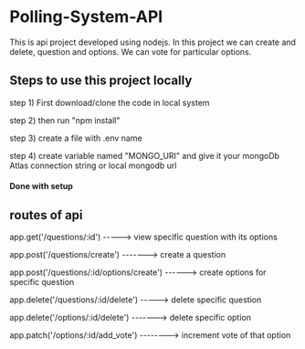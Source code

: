 # Polling-System-API

This is api project developed using nodejs. In this project we can create and delete, question and options. We can vote for particular options.   

## Steps to use this project locally

step 1) First download/clone the code in local system

step 2) then run "npm install"

step 3) create a file with .env name

step 4) create variable named "MONGO_URI" and give it your mongoDb Atlas connection string or local mongodb url

#### Done with setup

## routes of api

app.get('/questions/:id') -----> view specific question with its options

app.post('/questions/create')  -------> create a question

app.post('/questions/:id/options/create') ------> create options for specific question

app.delete('/questions/:id/delete') -----> delete specific question

app.delete('/options/:id/delete') -------> delete specific option

app.patch('/options/:id/add_vote') --------> increment vote of that option
